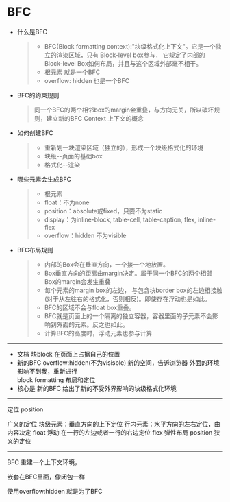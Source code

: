 # BFC

- 什么是BFC
  > - BFC(Block formatting context):"块级格式化上下文"。它是一个独立的渲染区域，只有   Block-level box参与， 它规定了内部的Block-level Box如何布局，并且与这个区域外部毫不相干。
  > - 根元素 就是一个BFC
  > - overflow: hidden 也是一个BFC

- BFC的约束规则
  > 同一个BFC的两个相邻box的margin会重叠，与方向无关，所以破坏规则，建立新的BFC Context 上下文的概念
  
- 如何创建BFC
  > - 重新划一块渲染区域（独立的），形成一个块级格式化的环境
  > - 块级--页面的基础box
  > - 格式化--渲染

- 哪些元素会生成BFC
  > - 根元素
  > - float：不为none
  > - position：absolute或fixed，只要不为static
  > - display：为inline-block, table-cell, table-caption, flex, inline-flex
  > - overflow：hidden 不为visible

-  BFC布局规则
    > - 内部的Box会在垂直方向，一个接一个地放置。
    > - Box垂直方向的距离由margin决定。属于同一个BFC的两个相邻Box的margin会发生重叠
    > - 每个元素的margin box的左边， 与包含块border box的左边相接触(对于从左往右的格式化，否则相反)。即使存在浮动也是如此。
    > - BFC的区域不会与float box重叠。
    > - BFC就是页面上的一个隔离的独立容器，容器里面的子元素不会影响到外面的元素。反之也如此。
    > - 计算BFC的高度时，浮动元素也参与计算

-----

- 文档  块block 在页面上占据自己的位置
- 新的BFC overflow:hidden(不为visisble) 新的空间，告诉浏览器 外面的环境影响不到我，重新进行  
    block formatting 布局和定位
- 核心是 新的BFC 给出了新的不受外界影响的块级格式化环境

-----

定位 position

广义的定位 块级元素：垂直方向的上下定位  行内元素：水平方向的左右定位，由内容决定
float 浮动  在一行的左边或者一行的右边定位
flex 弹性布局
position 狭义的定位

-----

BFC 重建一个上下文环境，

嵌套在BFC里面，像闭包一样

使用overflow:hidden  就是为了BFC
